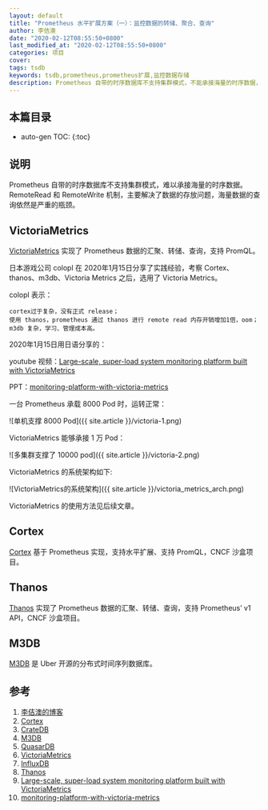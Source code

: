 ```yaml
---
layout: default
title: "Prometheus 水平扩展方案（一）：监控数据的转储、聚合、查询"
author: 李佶澳
date: "2020-02-12T08:55:50+0800"
last_modified_at: "2020-02-12T08:55:50+0800"
categories: 项目
cover:
tags: tsdb
keywords: tsdb,prometheus,prometheus扩展,监控数据存储
description: Prometheus 自带的时序数据库不支持集群模式，不能承接海量的时序数据，社区提供了多个方案
---
```


## 本篇目录

* auto-gen TOC:
{:toc}

## 说明

Prometheus 自带的时序数据库不支持集群模式，难以承接海量的时序数据。RemoteRead 和 RemoteWrite 机制，主要解决了数据的存放问题，海量数据的查询依然是严重的瓶颈。

## VictoriaMetrics

[VictoriaMetrics][10] 实现了 Prometheus 数据的汇聚、转储、查询，支持 PromQL。

日本游戏公司 colopl 在 2020年1月15日分享了实践经验，考察 Cortex、thanos、m3db、Victoria Metrics 之后，选用了 Victoria Metrics。

colopl 表示：

    cortex过于复杂，没有正式 release；
    使用 thanos，prometheus 通过 thanos 进行 remote read 内存开销增加1倍，oom；
    m3db 复杂，学习、管理成本高。

2020年1月15日用日语分享的：

youtube 视频：[Large-scale, super-load system monitoring platform built with VictoriaMetrics][13]

PPT：[monitoring-platform-with-victoria-metrics][14]

一台 Prometheus 承载 8000 Pod 时，运转正常：

![单机支撑 8000 Pod]({{ site.article }}/victoria-1.png)

VictoriaMetrics 能够承接 1 万 Pod：

![多集群支撑了 10000 pod]({{ site.article }}/victoria-2.png)

VictoriaMetrics 的系统架构如下:

![VictoriaMetrics的系统架构]({{ site.article }}/victoria_metrics_arch.png)

VictoriaMetrics 的使用方法见后续文章。

## Cortex

[Cortex][6] 基于 Prometheus 实现，支持水平扩展、支持 PromQL，CNCF 沙盒项目。

## Thanos

[Thanos][12] 实现了 Prometheus 数据的汇聚、转储、查询，支持 Prometheus’ v1 API，CNCF 沙盒项目。

## M3DB

[M3DB][8] 是 Uber 开源的分布式时间序列数据库。

## 参考

1. [李佶澳的博客][1]
2. [Cortex][6]
3. [CrateDB][7]
4. [M3DB][8]
5. [QuasarDB][9]
6. [VictoriaMetrics][10]
7. [InfluxDB][11]
8. [Thanos][12]
9. [Large-scale, super-load system monitoring platform built with VictoriaMetrics][13]
10. [monitoring-platform-with-victoria-metrics][14]

[1]: https://www.lijiaocn.com "李佶澳的博客"
[2]: https://www.taosdata.com/cn/ "taos"
[3]: https://www.taosdata.com/blog/2020/01/13/%e7%94%a8influxdb%e5%bc%80%e6%ba%90%e7%9a%84%e6%80%a7%e8%83%bd%e6%b5%8b%e8%af%95%e5%b7%a5%e5%85%b7%e5%af%b9%e6%af%94influxdb%e5%92%8ctdengine/ "用InfluxDB开源的性能测试工具对比InfluxDB和TDengine"
[4]: https://www.taosdata.com/cn/getting-started/ "taos 使用方法"
[5]: https://www.taosdata.com/cn/documentation/ "TDengine文档"
[6]: https://www.weave.works/oss/cortex/ "cortex"
[7]: https://crate.io/ "CrateDB"
[8]: https://www.m3db.io/ "M3DB"
[9]: https://www.quasardb.net/ "QuasarDB"
[10]: https://victoriametrics.com/ "VictoriaMetrics"
[11]: https://www.influxdata.com/ "InfluxDB"
[12]: https://thanos.io/quick-tutorial.md/ "Thanos"
[13]: https://www.youtube.com/watch?v=hUpHIluxw80 "Large-scale, super-load system monitoring platform built with VictoriaMetrics"
[14]: https://speakerdeck.com/inletorder/monitoring-platform-with-victoria-metrics  "monitoring-platform-with-victoria-metrics"
